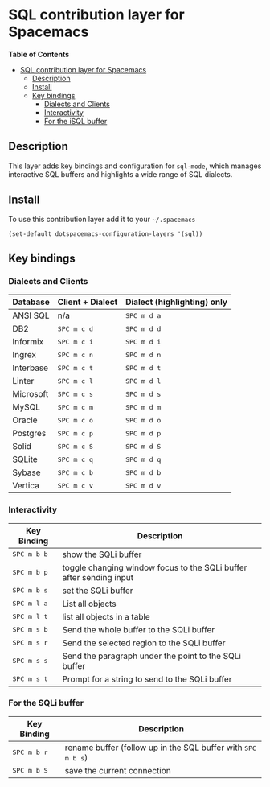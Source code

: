 # SQL contribution layer for Spacemacs

<!-- markdown-toc start - Don't edit this section. Run M-x markdown-toc/generate-toc again -->
**Table of Contents**

- [SQL contribution layer for Spacemacs](#sql-contribution-layer-for-spacemacs)
    - [Description](#description)
    - [Install](#install)
    - [Key bindings](#key-bindings)
        - [Dialects and Clients](#dialects-and-clients)
        - [Interactivity](#interactivity)
        - [For the iSQL buffer](#for-the-isql-buffer)

<!-- markdown-toc end -->

## Description

This layer adds key bindings and configuration for `sql-mode`, which manages
interactive SQL buffers and highlights a wide range of SQL dialects.

## Install

To use this contribution layer add it to your `~/.spacemacs`

```elisp
(set-default dotspacemacs-configuration-layers '(sql))
```

## Key bindings

### Dialects and Clients

Database  | Client + Dialect     | Dialect (highlighting) only
----------|----------------------|----------------------------
ANSI SQL  | n/a                  | <kbd>SPC m d a</kbd>
DB2       | <kbd>SPC m c d</kbd> | <kbd>SPC m d d</kbd>
Informix  | <kbd>SPC m c i</kbd> | <kbd>SPC m d i</kbd>
Ingrex    | <kbd>SPC m c n</kbd> | <kbd>SPC m d n</kbd>
Interbase | <kbd>SPC m c t</kbd> | <kbd>SPC m d t</kbd>
Linter    | <kbd>SPC m c l</kbd> | <kbd>SPC m d l</kbd>
Microsoft | <kbd>SPC m c s</kbd> | <kbd>SPC m d s</kbd>
MySQL     | <kbd>SPC m c m</kbd> | <kbd>SPC m d m</kbd>
Oracle    | <kbd>SPC m c o</kbd> | <kbd>SPC m d o</kbd>
Postgres  | <kbd>SPC m c p</kbd> | <kbd>SPC m d p</kbd>
Solid     | <kbd>SPC m c S</kbd> | <kbd>SPC m d S</kbd>
SQLite    | <kbd>SPC m c q</kbd> | <kbd>SPC m d q</kbd>
Sybase    | <kbd>SPC m c b</kbd> | <kbd>SPC m d b</kbd>
Vertica   | <kbd>SPC m c v</kbd> | <kbd>SPC m d v</kbd>

### Interactivity

Key Binding          | Description
---------------------|--------------------------------------------------------------------
<kbd>SPC m b b</kbd> | show the SQLi buffer
<kbd>SPC m b p</kbd> | toggle changing window focus to the SQLi buffer after sending input
<kbd>SPC m b s</kbd> | set the SQLi buffer
<kbd>SPC m l a</kbd> | List all objects
<kbd>SPC m l t</kbd> | list all objects in a table
<kbd>SPC m s b</kbd> | Send the whole buffer to the SQLi buffer
<kbd>SPC m s r</kbd> | Send the selected region to the SQLi buffer
<kbd>SPC m s s</kbd> | Send the paragraph under the point to the SQLi buffer
<kbd>SPC m s t</kbd> | Prompt for a string to send to the SQLi buffer

### For the SQLi buffer

Key Binding          | Description
---------------------|----------------------------------------------------------------------
<kbd>SPC m b r</kbd> | rename buffer (follow up in the SQL buffer with <kbd>SPC m b s</kbd>)
<kbd>SPC m b S</kbd> | save the current connection

